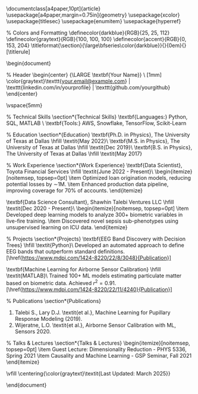 \documentclass[a4paper,10pt]{article}
\usepackage[a4paper,margin=0.75in]{geometry}
\usepackage{xcolor}
\usepackage{titlesec}
\usepackage{enumitem}
\usepackage{hyperref}

% Colors and Formatting
\definecolor{darkblue}{RGB}{25, 25, 112}
\definecolor{graytext}{RGB}{100, 100, 100}
\definecolor{accent}{RGB}{0, 153, 204}
\titleformat{\section}{\large\bfseries\color{darkblue}}{}{0em}{}[\titlerule]

\begin{document}

% Header
\begin{center}
    {\LARGE \textbf{Your Name}} \\ [1mm]
    \color{graytext}\texttt{your.email@example.com} $|$ \texttt{linkedin.com/in/yourprofile} $|$ \texttt{github.com/yourgithub}
\end{center}

\vspace{5mm}

% Technical Skills
\section*{Technical Skills}
\textbf{Languages:} Python, SQL, MATLAB  \\
\textbf{Tools:} AWS, Snowflake, TensorFlow, Scikit-Learn

% Education
\section*{Education}
\textbf{Ph.D. in Physics}, The University of Texas at Dallas \hfill \textit{May 2022}\\
\textbf{M.S. in Physics}, The University of Texas at Dallas \hfill \textit{Dec 2019}\\
\textbf{B.S. in Physics}, The University of Texas at Dallas \hfill \textit{May 2017}

% Work Experience
\section*{Work Experience}
\textbf{Data Scientist}, Toyota Financial Services \hfill \textit{June 2022 - Present}\\
\begin{itemize}[noitemsep, topsep=0pt]
    \item Optimized loan origination models, reducing potential losses by $\sim$1M.
    \item Enhanced production data pipeline, improving coverage for 70\% of accounts.
\end{itemize}

\textbf{Data Science Consultant}, Shawhin Talebi Ventures LLC \hfill \textit{Dec 2020 - Present}\\
\begin{itemize}[noitemsep, topsep=0pt]
    \item Developed deep learning models to analyze 300+ biometric variables in live-fire training.
    \item Discovered novel sepsis sub-phenotypes using unsupervised learning on ICU data.
\end{itemize}

% Projects
\section*{Projects}
\textbf{EEG Band Discovery with Decision Trees} \hfill \textit{Python}\\
Developed an automated approach to define EEG bands that outperform standard definitions. [\href{https://www.mdpi.com/1424-8220/22/8/3048}{Publication}]

\textbf{Machine Learning for Airborne Sensor Calibration} \hfill \textit{MATLAB}\\
Trained 100+ ML models estimating particulate matter based on biometric data. Achieved $r^2=0.91$. [\href{https://www.mdpi.com/1424-8220/22/11/4240}{Publication}]

% Publications
\section*{Publications}
1. Talebi S., Lary D.J. \textit{et al.}, Machine Learning for Pupillary Response Modeling (2019). 
2. Wijeratne, L.O. \textit{et al.}, Airborne Sensor Calibration with ML, Sensors 2020.

% Talks & Lectures
\section*{Talks & Lectures}
\begin{itemize}[noitemsep, topsep=0pt]
    \item Guest Lecture: Dimensionality Reduction - PHYS 5336, Spring 2021
    \item Causality and Machine Learning - GSP Seminar, Fall 2021
\end{itemize}

\vfill
\centering{\color{graytext}\textit{Last Updated: March 2025}}

\end{document}
